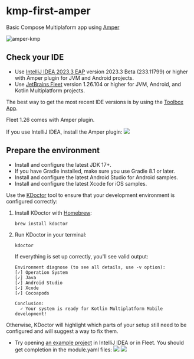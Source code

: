 # kmp-first-amper
Basic Compose Multiplaform app using [Amper](https://github.com/JetBrains/amper/tree/main)

![amper-kmp](https://github.com/santimattius/kmp-first-amper/assets/22333101/6f16c218-4def-45a1-a1d1-a5e2b5dacdd6)

## Check your IDE

* Use [IntelliJ IDEA 2023.3 EAP](https://www.jetbrains.com/idea/nextversion/) version 2023.3 Beta (233.11799) or higher with Amper plugin for JVM and Android projects.
* Use [JetBrains Fleet](https://www.jetbrains.com/fleet/) version 1.26.104 or higher for JVM, Android, and Kotlin Multiplatform projects.
 
The best way to get the most recent IDE versions is by using the [Toolbox App](https://www.jetbrains.com/lp/toolbox/).

Fleet 1.26 comes with Amper plugin.

If you use IntelliJ IDEA, install the Amper plugin: ![](images/ij-plugin.png)


## Prepare the environment
- Install and configure the latest JDK 17+.
- If you have Gradle installed, make sure you use Gradle 8.1 or later.
- Install and configure the latest Android Studio for Android samples.
- Install and configure the latest Xcode for iOS samples.

Use the [KDoctor](https://github.com/Kotlin/kdoctor) tool to ensure that your development environment is configured correctly:

1. Install KDoctor with [Homebrew](https://brew.sh/):

    ```text
    brew install kdoctor
    ```

2. Run KDoctor in your terminal:

    ```text
    kdoctor
    ```

   If everything is set up correctly, you'll see valid output:

   ```text
   Environment diagnose (to see all details, use -v option):
   [✓] Operation System
   [✓] Java
   [✓] Android Studio
   [✓] Xcode
   [✓] Cocoapods
   
   Conclusion:
     ✓ Your system is ready for Kotlin Multiplatform Mobile development!
   ```

Otherwise, KDoctor will highlight which parts of your setup still need to be configured and will suggest a way to fix
them.


- Try opening [an example project](../examples/jvm-hello-world) in IntelliJ IDEA or in Fleet. 
  You should get completion in the module.yaml files:
  ![](images/amper-in-ij.png)
  ![](images/amper-in-fleet.png)

